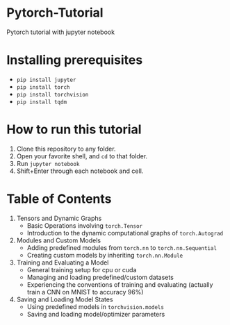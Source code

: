 # Pytorch-Tutorial
Pytorch tutorial with jupyter notebook

# Installing prerequisites

- ```pip install jupyter```
- ```pip install torch```
- ```pip install torchvision```
- ```pip install tqdm```

# How to run this tutorial

1. Clone this repository to any folder.
2. Open your favorite shell, and ```cd``` to that folder.
3. Run ```jupyter notebook```
4. Shift+Enter through each notebook and cell.

# Table of Contents

1. Tensors and Dynamic Graphs
    - Basic Operations involving ```torch.Tensor```
    - Introduction to the dynamic computational graphs of ```torch.Autograd```
2. Modules and Custom Models
    - Adding predefined modules from ```torch.nn``` to ```torch.nn.Sequential```
    - Creating custom models by inheriting ```torch.nn.Module```
3. Training and Evaluating a Model
    - General training setup for cpu or cuda
    - Managing and loading predefined/custom datasets
    - Experiencing the conventions of training and evaluating (actually train a CNN on MNIST to accuracy 96%)
4. Saving and Loading Model States
    - Using predefined models in ```torchvision.models```
    - Saving and loading model/optimizer parameters

